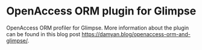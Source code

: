 OpenAccess ORM plugin for Glimpse
=================================

OpenAccess ORM profiler for Glimpse. More information about the plugin can be found in this blog post https://damyan.blog/openaccess-orm-and-glimpse/.
